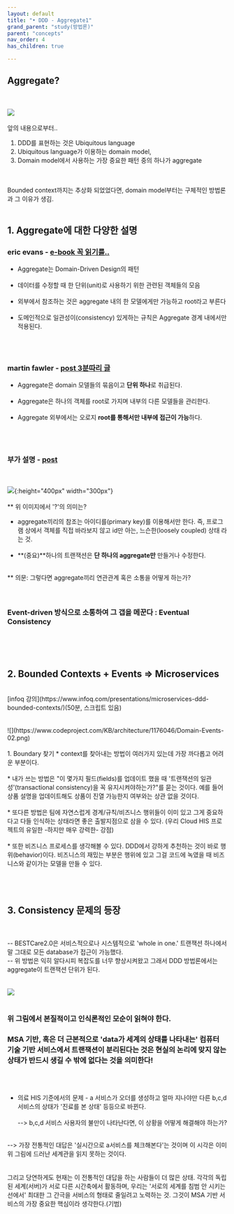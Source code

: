 ```yaml
---
layout: default
title: "• DDD - Aggregate1"
grand_parent: "study(방법론)"
parent: "concepts"
nav_order: 4
has_children: true

---
```


## Aggregate?
<br><br>
![](https://flowframework.readthedocs.io/en/stable/_images/DomainModel-5.png)
<br><br>
앞의 내용으로부터..
1. DDD를 표현하는 것은 Ubiquitous language
2. Ubiquitous language가 이용하는 domain model,
3. Domain model에서 사용하는 가장 중요한 패턴 중의 하나가 aggregate

<br><br>Bounded context까지는 추상화 되었었다면, domain model부터는 구체적인 방법론과 그 이유가 생김.
<br><br>

## 1. Aggregate에 대한 다양한 설명
### **eric evans - [e-book 꼭 읽기를..](https://books.google.co.kr/books?id=xColAAPGubgC&pg=PA511&lpg=PA511&dq=A+cluster+of+associated+objects+that+are+treated+as+a+unit+for+the+purpose+of+data+changes.&source=bl&ots=qbZEdiVJ5t&sig=ACfU3U2sE4hUCs2sC8ZNdG_K3epyZNQQAQ&hl=en&sa=X&ved=2ahUKEwiT5bHB457mAhUGa94KHVEWAxQQ6AEwBHoECAoQAQ#v=onepage&q=A%20cluster%20of%20associated%20objects%20that%20are%20treated%20as%20a%20unit%20for%20the%20purpose%20of%20data%20changes.&f=false)**
* Aggregate는 Domain-Driven Design의 패턴
<br><br>
* 데이터를 수정할 때 한 단위(unit)로 사용하기 위한 관련된 객체들의 모음
<br><br>
* 외부에서 참조하는 것은 aggregate 내의 한 모델에게만 가능하고 root라고 부른다
<br><br>
* 도메인적으로 일관성이(consistency) 있게하는 규칙은 Aggregate 경계 내에서만 적용된다.
<br><br><br><br>

### **martin fawler - [post 3분따리 글](https://martinfowler.com/bliki/DDD_Aggregate.html)**
* Aggregate은 domain 모델들의 묶음이고 **단위 하나**로 취급된다.
<br><br>
* Aggregate은 하나의 객체를 root로 가지며 내부의 다른 모델들을 관리한다.
<br><br>
* Aggregate 외부에서는 오로지 **root를 통해서만 내부에 접근이 가능**하다.
<br><br><br><br>

### **부가 설명 - [post](https://www.infoq.com/articles/microservices-aggregates-events-cqrs-part-1-richardson/)**
<br><br>
![](https://res.infoq.com/articles/microservices-aggregates-events-cqrs-part-1-richardson/en/resources/figure3.jpg){:height="400px" width="300px"}
<br><br>
** 위 이미지에서 '?'의 의미는?

* aggregate끼리의 참조는 아이디를(primary key)를 이용해서만 한다. 즉, 프로그램 상에서 객체를 직접 바라보지 않고 id만 아는, 느슨한(loosely coupled) 상태 라는 것.
<br><br>
* **(중요)**하나의 트랜잭션은 **단 하나의 aggregate만** 만들거나 수정한다.
<br><br>

** 의문: 그렇다면 aggregate끼리 연관관계 혹은 소통을 어떻게 하는가?
<br><br><br>
### **Event-driven 방식으로 소통하여 그 갭을 메꾼다 : Eventual Consistency**
<br><br><br>

## 2. Bounded Contexts + Events => Microservices
<br>
[infoq 강의](https://www.infoq.com/presentations/microservices-ddd-bounded-contexts/)(50분, 스크립트 있음)
<br><br><br>
![](https://www.codeproject.com/KB/architecture/1176046/Domain-Events-02.png)
<br><br>
1. Boundary 찾기
* context를 찾아내는 방법이 여러가지 있는데 가장 까다롭고 어려운 부분이다.
<br><br>
* 내가 쓰는 방법은 "이 몇가지 필드(fields)를 업데이트 했을 때 '트랜잭션의 일관성'(transactional consistency)을 꼭 유지시켜야하는가?"를 묻는 것이다. 예를 들어 상품 설명을 업데이트해도 상품이 진열 가능한지 여부와는 상관 없을 것이다.
<br><br>
* 또다른 방법은 팀에 자연스럽게 경계/규칙/비즈니스 행위들이 이미 있고 그게 중요하다고 다들 인식하는 상태라면 좋은 출발지점으로 삼을 수 있다. (우리 Cloud HIS 프로젝트의 유일한 -하지만 매우 강력한- 강점)
<br><br>
* 또한 비즈니스 프로세스를 생각해볼 수 있다. DDD에서 강하게 추천하는 것이 바로 행위(behavior)이다. 비즈니스의 재밌는 부분은 행위에 있고 그걸 코드에 녹였을 때 비즈니스와 같이가는 모델을 만들 수 있다.
<br><br><br><br>

## 3. Consistency 문제의 등장
<br><br>
-- BESTCare2.0은 서비스적으로나 시스템적으로 'whole in one.' 트랜잭션 하나에서 말 그대로 모든 database가 접근이 가능했다.
<br>
-- 위 방법은 익히 알다시피 복잡도를 너무 향상시켜왔고 그래서 DDD 방법론에서는 aggregate이 트랜잭션 단위가 된다.
<br><br><br>
![](https://pbs.twimg.com/media/D0nSD7yX0AAru3t.jpg)
<br><br>
### 위 그림에서 본질적이고 **인식론적인** 모순이 읽혀야 한다.
### MSA 기반, 혹은 더 근본적으로 **'data가 세계의 상태를 나타내는'** 컴퓨터 기술 기반 서비스에서 트랜잭션이 분리된다는 것은 현실의 논리에 맞지 않는 상태가 반드시 생길 수 밖에 없다는 것을 의미한다!
<br><br>
* 의료 HIS 기준에서의 문제 - a 서비스가 오더를 생성하고 얼마 지나야만 다른 b,c,d 서비스의 상태가 '진료를 본 상태' 등등으로 바뀐다.
<br><br>
--> b,c,d 서비스 사용자의 불만이 나타난다면, 이 상황을 어떻게 해결해야 하는가?
<br>
--> 가장 전통적인 대답은 '실시간으로 a서비스를 체크해본다'는 것이며 이 시각은 이미 위 그림에 드러난 세계관을 읽지 못하는 것이다.
<br><br><br>
그리고 당연하게도 현재는 이 전통적인 대답을 하는 사람들이 더 많은 상태. 각각의 독립된 세계(서버)가 서로 다른 시간축에서 활동하며, 우리는 '서로의 세계를 침범 안 시키는 선에서' 최대한 그 간극을 서비스의 형태로 줄일려고 노력하는 것. 그것이 MSA 기반 서비스의 가장 중요한 핵심이라 생각한다.(기범)

